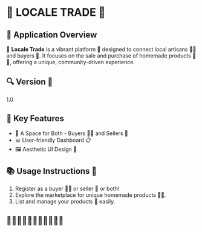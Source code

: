 # 🌿 LOCALE TRADE 🌾

## 🌟 Application Overview
🌱 **Locale Trade** is a vibrant platform 🚜 designed to connect local artisans 🧑‍🌾 and buyers 🛒. It focuses on the sale and purchase of homemade products 🍅🥕, offering a unique, community-driven experience.

## 🔍 Version 🌱
1.0

## 🚀 Key Features
- 👥 A Space for Both - Buyers 🧑‍🌾 and Sellers 🐄
- 📊 User-friendly Dashboard 📋
- 🖼️ Aesthetic UI Design 🎨

## 📚 Usage Instructions 📘
1. Register as a buyer 🧑‍🌾 or seller 🐖 or both!
2. Explore the marketplace for unique homemade products 🥒🍯.
3. List and manage your products 📝 easily.

## 🌻🌽🥦🍇🥬🍓🥒🍅🥕🍯🧀
